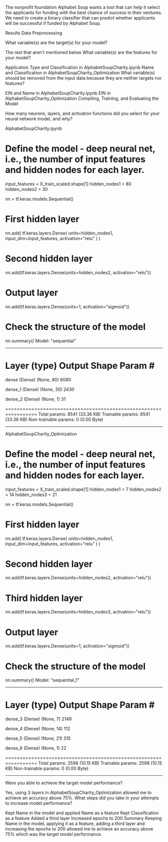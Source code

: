 The nonprofit foundation Alphabet Soup wants a tool that can help it select the applicants for funding with the best chance of success in their ventures. We need to create a binary classifier that can predict whether applicants will be successful if funded by Alphabet Soup.

Results
Data Preprocessing

What variable(s) are the target(s) for your model?

The rest that aren't mentioned below
What variable(s) are the features for your model?

Application Type and Classification in AlphabetSoupCharity.ipynb
Name and Classification in AlphabetSoupCharity_Optimization
What variable(s) should be removed from the input data because they are neither targets nor features?

EIN and Name in AlphabetSoupCharity.ipynb
EIN in AlphabetSoupCharity_Optimization
Compiling, Training, and Evaluating the Model

How many neurons, layers, and activation functions did you select for your neural network model, and why?

AlphabetSoupCharity.ipynb

# Define the model - deep neural net, i.e., the number of input features and hidden nodes for each layer.
input_features = X_train_scaled.shape[1]
hidden_nodes1 = 80
hidden_nodes2 = 30

nn = tf.keras.models.Sequential()

# First hidden layer
nn.add(
    tf.keras.layers.Dense(
        units=hidden_nodes1, input_dim=input_features, activation="relu"
    )
)

# Second hidden layer
nn.add(tf.keras.layers.Dense(units=hidden_nodes2, activation="relu"))

# Output layer
nn.add(tf.keras.layers.Dense(units=1, activation="sigmoid"))

# Check the structure of the model
nn.summary()
Model: "sequential"
_________________________________________________________________
Layer (type)                Output Shape              Param #
=================================================================
dense (Dense)               (None, 80)                6080

dense_1 (Dense)             (None, 30)                2430

dense_2 (Dense)             (None, 1)                 31

=================================================================
Total params: 8541 (33.36 KB)
Trainable params: 8541 (33.36 KB)
Non-trainable params: 0 (0.00 Byte)
_________________________________________________________________
AlphabetSoupCharity_Optimization

# Define the model - deep neural net, i.e., the number of input features and hidden nodes for each layer.
input_features = X_train_scaled.shape[1]
hidden_nodes1 = 7
hidden_nodes2 = 14
hidden_nodes3 = 21

nn = tf.keras.models.Sequential()

# First hidden layer
nn.add(
    tf.keras.layers.Dense(
        units=hidden_nodes1, input_dim=input_features, activation="relu"
    )
)

# Second hidden layer
nn.add(tf.keras.layers.Dense(units=hidden_nodes2, activation="relu"))

# Third hidden layer
nn.add(tf.keras.layers.Dense(units=hidden_nodes3, activation="relu"))

# Output layer
nn.add(tf.keras.layers.Dense(units=1, activation="sigmoid"))

# Check the structure of the model
nn.summary()
Model: "sequential_1"
_________________________________________________________________
Layer (type)                Output Shape              Param #
=================================================================
dense_3 (Dense)             (None, 7)                 2149

dense_4 (Dense)             (None, 14)                112

dense_5 (Dense)             (None, 21)                315

dense_6 (Dense)             (None, 1)                 22

=================================================================
Total params: 2598 (10.15 KB)
Trainable params: 2598 (10.15 KB)
Non-trainable params: 0 (0.00 Byte)
_________________________________________________________________
Were you able to achieve the target model performance?

Yes, using 3 layers in AlphabetSoupCharity_Optimization allowed me to achieve an accuracy above 75%.
What steps did you take in your attempts to increase model performance?

Kept Name in the model and applied Name as a feature
Kept Classification as a feature
Added a third layer
Increased epochs to 200
Summary
Keeping Name in the model, applying it as a feature, adding a third layer and increasing the epochs to 200 allowed me to achieve an accuracy above 75% which was the target model performance.
